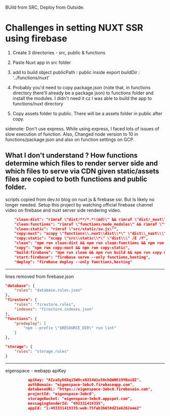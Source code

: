 BUild from SRC, Deploy from Outside.

# Challenges in setting NUXT SSR using firebase

1. Create 3 directories - src, public & functions
2. Paste Nuxt app in src folder
3. add to build object  publicPath : public
          inside export buildDir   : '../functions/nuxt'

4. Probably you'd need to copy package.json (note that, in functions directory there'll already be a package json) to functions folder and install the modules. I didn't need it cz I was able to build the app to functions/nuxt directory

5. Copy assets folder to public. There will be a assets folder in public after copy.


sidenote: Don't use express. While using express, I faced lots of issues of slow execution of function. Also, Changed node version to 10 in functions/package.json and also on function settings on GCP.

What I don't understand ? 
How functions determine which files to render server side and which files to serve via CDN given static/assets files are copied to both functions and public folder.
-----------------------------

scripts copied from dev.to blog on nuxt js & firebase ssr. But Is likely no longer needed. Setup this project by watching official firebase channel video on firebase and nuxt server side rendering video.


```json
    "clean:dist": "rimraf \"dist/**/*.*!(md)\" && rimraf \"dist/_nuxt\"",
    "clean:functions": "rimraf \"functions/node_modules\" && rimraf \"functions/.nuxt\"",
    "clean:static": "rimraf \"src/static/sw.js\"",
    "copy:nuxt": "xcopy \"functions\\.nuxt\\dist\\*\" \"dist\\_nuxt\\\" /E /Y",
    "copy:static": "xcopy \"src\\static\\*\" \"dist\\\" /E /Y",
    "clean": "npm run clean:dist && npm run clean:functions && npm run clean:static",
    "copy": "npm run copy:nuxt && npm run copy:static",
    "build:firebase": "npm run clean && npm run build && npm run copy && cd \"functions\" && npm install",
    "start:firebase": "firebase serve --only functions,hosting",
    "deploy": "firebase deploy --only functions,hosting"
```
----------------------------
lines removed from firebase.json
```json
"database": {
    "rules": "database.rules.json"
},
"firestore": {
    "rules": "firestore.rules",
    "indexes": "firestore.indexes.json"
},
"functions": {
    "predeploy": [
        "npm --prefix \"$RESOURCE_DIR\" run lint"
    ]
},

"storage": {
    "rules": "storage.rules"
}

```
-------------------------
eigenspace - webapp apiKey

```json
          apiKey: "AIzaSyD6Xqi5W9cxN3I4Wiu50cbQWHEi9YBaiQI",
          authDomain: "eigenspace-3ebc0.firebaseapp.com",
          databaseURL: "https://eigenspace-3ebc0.firebaseio.com",
          projectId: "eigenspace-3ebc0",
          storageBucket: "eigenspace-3ebc0.appspot.com",
          messagingSenderId: "493331419335",
          appId: "1:493331419335:web:75fab3b658d21e6262eee2"
```